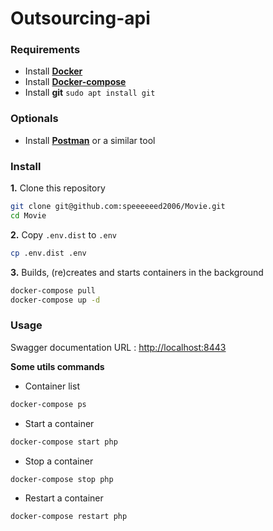 # Outsourcing-api

### Requirements

- Install [**Docker**](https://docs.docker.com/install/linux/docker-ce/ubuntu/#extra-steps-for-aufs)
- Install [**Docker-compose**](http://docs.docker.com/compose/install/)
- Install **git** `sudo apt install git`
 
### Optionals

- Install [**Postman**](https://www.getpostman.com/apps) or a similar tool

### Install

**1.** Clone this repository
```bash
git clone git@github.com:speeeeeed2006/Movie.git
cd Movie
```

**2.** Copy `.env.dist` to `.env`
```bash
cp .env.dist .env
```

**3.** Builds, (re)creates and starts containers in the background
```bash
docker-compose pull
docker-compose up -d
```

### Usage
Swagger documentation URL : [http://localhost:8443](http://localhost:8443)

**Some utils commands**

- Container list
```bash
docker-compose ps
```

- Start a container
```bash
docker-compose start php
```

- Stop a container
```bash
docker-compose stop php
```

- Restart a container
```bash
docker-compose restart php
```
